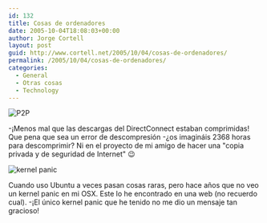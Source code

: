 ```yaml
---
id: 132
title: Cosas de ordenadores
date: 2005-10-04T18:08:03+00:00
author: Jorge Cortell
layout: post
guid: http://www.cortell.net/2005/10/04/cosas-de-ordenadores/
permalink: /2005/10/04/cosas-de-ordenadores/
categories:
  - General
  - Otras cosas
  - Technology
---
```

![P2P](http://static.flickr.com/32/49374523_589f45aaf7.jpg?v=0)

-¡Menos mal que las descargas del DirectConnect estaban comprimidas! Que pena que sea un error de descompresión -¿os imagináis 2368 horas para descomprimir? Ni en el proyecto de mi amigo de hacer una "copia privada y de seguridad de Internet" 😉

![kernel panic](http://static.flickr.com/33/49374516_5fdef2f5c8.jpg?v=0)

Cuando uso Ubuntu a veces pasan cosas raras, pero hace años que no veo un kernel panic en mi OSX. Este lo he encontrado en una web (no recuerdo cual). -¡El único kernel panic que he tenido no me dio un mensaje tan gracioso!